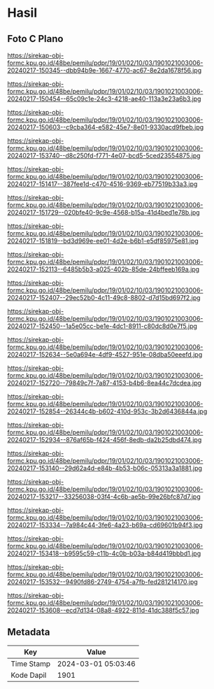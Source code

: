 # Hasil

## Foto C Plano

https://sirekap-obj-formc.kpu.go.id/48be/pemilu/pdpr/19/01/02/10/03/1901021003006-20240217-150345--dbb94b9e-1667-4770-ac67-8e2da1678f56.jpg

https://sirekap-obj-formc.kpu.go.id/48be/pemilu/pdpr/19/01/02/10/03/1901021003006-20240217-150454--65c09c1e-24c3-4218-ae40-113a3e23a6b3.jpg

https://sirekap-obj-formc.kpu.go.id/48be/pemilu/pdpr/19/01/02/10/03/1901021003006-20240217-150603--c9cba364-e582-45e7-8e01-9330acd9fbeb.jpg

https://sirekap-obj-formc.kpu.go.id/48be/pemilu/pdpr/19/01/02/10/03/1901021003006-20240217-153740--d8c250fd-f771-4e07-bcd5-5ced23554875.jpg

https://sirekap-obj-formc.kpu.go.id/48be/pemilu/pdpr/19/01/02/10/03/1901021003006-20240217-151417--387fee1d-c470-4516-9369-eb77519b33a3.jpg

https://sirekap-obj-formc.kpu.go.id/48be/pemilu/pdpr/19/01/02/10/03/1901021003006-20240217-151729--020bfe40-9c9e-4568-b15a-41d4bed1e78b.jpg

https://sirekap-obj-formc.kpu.go.id/48be/pemilu/pdpr/19/01/02/10/03/1901021003006-20240217-151819--bd3d969e-ee01-4d2e-b6b1-e5df85975e81.jpg

https://sirekap-obj-formc.kpu.go.id/48be/pemilu/pdpr/19/01/02/10/03/1901021003006-20240217-152113--6485b5b3-a025-402b-85de-24bffeeb169a.jpg

https://sirekap-obj-formc.kpu.go.id/48be/pemilu/pdpr/19/01/02/10/03/1901021003006-20240217-152407--29ec52b0-4c11-49c8-8802-d7d15bd697f2.jpg

https://sirekap-obj-formc.kpu.go.id/48be/pemilu/pdpr/19/01/02/10/03/1901021003006-20240217-152450--1a5e05cc-be1e-4dc1-8911-c80dc8d0e7f5.jpg

https://sirekap-obj-formc.kpu.go.id/48be/pemilu/pdpr/19/01/02/10/03/1901021003006-20240217-152634--5e0a694e-4df9-4527-951e-08dba50eeefd.jpg

https://sirekap-obj-formc.kpu.go.id/48be/pemilu/pdpr/19/01/02/10/03/1901021003006-20240217-152720--79849c7f-7a87-4153-b4b6-8ea44c7dcdea.jpg

https://sirekap-obj-formc.kpu.go.id/48be/pemilu/pdpr/19/01/02/10/03/1901021003006-20240217-152854--26344c4b-b602-410d-953c-3b2d6436844a.jpg

https://sirekap-obj-formc.kpu.go.id/48be/pemilu/pdpr/19/01/02/10/03/1901021003006-20240217-152934--876af65b-f424-456f-8edb-da2b25dbd474.jpg

https://sirekap-obj-formc.kpu.go.id/48be/pemilu/pdpr/19/01/02/10/03/1901021003006-20240217-153140--29d62a4d-e84b-4b53-b06c-05313a3a1881.jpg

https://sirekap-obj-formc.kpu.go.id/48be/pemilu/pdpr/19/01/02/10/03/1901021003006-20240217-153217--33256038-03f4-4c6b-ae5b-99e26bfc87d7.jpg

https://sirekap-obj-formc.kpu.go.id/48be/pemilu/pdpr/19/01/02/10/03/1901021003006-20240217-153334--7a984c44-3fe6-4a23-b69a-cd69601b94f3.jpg

https://sirekap-obj-formc.kpu.go.id/48be/pemilu/pdpr/19/01/02/10/03/1901021003006-20240217-153418--b9595c59-c11b-4c0b-b03a-b84d419bbbd1.jpg

https://sirekap-obj-formc.kpu.go.id/48be/pemilu/pdpr/19/01/02/10/03/1901021003006-20240217-153532--9490fd86-2749-4754-a7fb-fed281214170.jpg

https://sirekap-obj-formc.kpu.go.id/48be/pemilu/pdpr/19/01/02/10/03/1901021003006-20240217-153608--ecd7d134-08a8-4922-811d-41dc388f5c57.jpg


## Metadata

| Key        | Value               |
| ---------- | ------------------- |
| Time Stamp | 2024-03-01 05:03:46 |
| Kode Dapil | 1901                |



